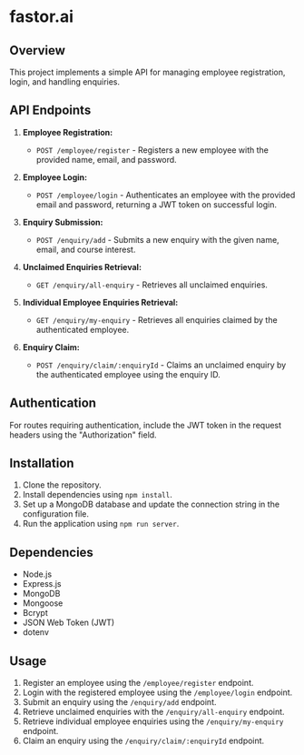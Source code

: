 # fastor.ai
## Overview

This project implements a simple API for managing employee registration, login, and handling enquiries.

## API Endpoints

1. **Employee Registration:**
   - `POST /employee/register` - Registers a new employee with the provided name, email, and password.

2. **Employee Login:**
   - `POST /employee/login` - Authenticates an employee with the provided email and password, returning a JWT token on successful login.

3. **Enquiry Submission:**
   - `POST /enquiry/add` - Submits a new enquiry with the given name, email, and course interest.

4. **Unclaimed Enquiries Retrieval:**
   - `GET /enquiry/all-enquiry` - Retrieves all unclaimed enquiries.

5. **Individual Employee Enquiries Retrieval:**
   - `GET /enquiry/my-enquiry` - Retrieves all enquiries claimed by the authenticated employee.

6. **Enquiry Claim:**
   - `POST /enquiry/claim/:enquiryId` - Claims an unclaimed enquiry by the authenticated employee using the enquiry ID.

## Authentication

For routes requiring authentication, include the JWT token in the request headers using the "Authorization" field.

## Installation

1. Clone the repository.
2. Install dependencies using `npm install`.
3. Set up a MongoDB database and update the connection string in the configuration file.
4. Run the application using `npm run server`.

## Dependencies

- Node.js
- Express.js
- MongoDB
- Mongoose
- Bcrypt
- JSON Web Token (JWT)
- dotenv

## Usage

1. Register an employee using the `/employee/register` endpoint.
2. Login with the registered employee using the `/employee/login` endpoint.
3. Submit an enquiry using the `/enquiry/add` endpoint.
4. Retrieve unclaimed enquiries with the `/enquiry/all-enquiry` endpoint.
5. Retrieve individual employee enquiries using the `/enquiry/my-enquiry` endpoint.
6. Claim an enquiry using the `/enquiry/claim/:enquiryId` endpoint.